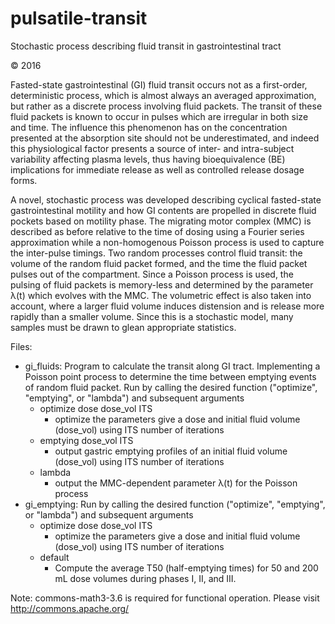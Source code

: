 # pulsatile-transit
Stochastic process describing fluid transit in gastrointestinal tract

© 2016

Fasted-state gastrointestinal (GI) fluid transit occurs not as a first-order, deterministic process, which is almost always an averaged approximation, but rather as a discrete process involving fluid packets. The transit of these fluid packets is known to occur in pulses which are irregular in both size and time. The influence this phenomenon has on the concentration presented at the absorption site should not be underestimated, and indeed this physiological factor presents a source of inter- and intra-subject variability affecting plasma levels, thus having bioequivalence (BE) implications for immediate release as well as controlled release dosage forms. 

A novel, stochastic process was developed describing cyclical fasted-state gastrointestinal motility and how GI contents are propelled in discrete fluid pockets based on motility phase. The migrating motor complex (MMC) is described as before relative to the time of dosing using a Fourier series approximation while a non-homogenous Poisson process is used to capture the inter-pulse timings. Two random processes control fluid transit: the volume of the random fluid packet formed, and the time the fluid packet pulses out of the compartment. Since a Poisson process is used, the pulsing of fluid packets is memory-less and determined by the parameter λ(t) which evolves with the MMC. The volumetric effect is also taken into account, where a larger fluid volume induces distension and is release more rapidly than a smaller volume. Since this is a stochastic model, many samples must be drawn to glean appropriate statistics.

Files:

* gi_fluids:  Program to calculate the transit along GI tract. Implementing a Poisson point process to determine the time between emptying events of random fluid packet. Run by calling the desired function ("optimize", "emptying", or "lambda") and subsequent arguments
  - optimize dose dose_vol ITS
    - optimize the parameters give a dose and initial fluid volume (dose_vol) using ITS number of iterations  
  - emptying dose_vol ITS
    - output gastric emptying profiles of an initial fluid volume (dose_vol) using ITS number of iterations  
  - lambda
    - output the MMC-dependent parameter λ(t) for the Poisson process
* gi_emptying: Run by calling the desired function ("optimize", "emptying", or "lambda") and subsequent arguments
  - optimize dose dose_vol ITS
    - optimize the parameters give a dose and initial fluid volume (dose_vol) using ITS number of iterations  
  - default
    - Compute the average T50 (half-emptying times) for 50 and 200 mL dose volumes during phases I, II, and III.

Note: commons-math3-3.6 is required for functional operation. Please visit http://commons.apache.org/
